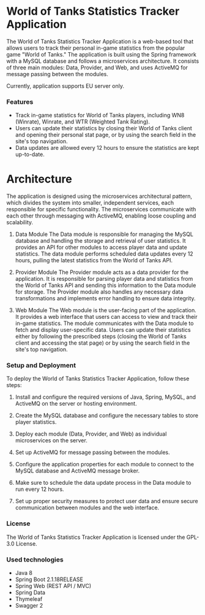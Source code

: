 # World of Tanks Statistics Tracker Application
The World of Tanks Statistics Tracker Application is a web-based tool that allows users to track their personal in-game statistics from the popular game "World of Tanks." The application is built using the Spring framework with a MySQL database and follows a microservices architecture. It consists of three main modules: Data, Provider, and Web, and uses ActiveMQ for message passing between the modules.
  
Currently, application supports EU server only.

### Features
- Track in-game statistics for World of Tanks players, including WN8 (Winrate), Winrate, and WTR (Weighted Tank Rating).
- Users can update their statistics by closing their World of Tanks client and opening their personal stat page, or by using the search field in the site's top navigation.
- Data updates are allowed every 12 hours to ensure the statistics are kept up-to-date.
# Architecture
The application is designed using the microservices architectural pattern, which divides the system into smaller, independent services, each responsible for specific functionality. The microservices communicate with each other through messaging with ActiveMQ, enabling loose coupling and scalability.

1. Data Module
The Data module is responsible for managing the MySQL database and handling the storage and retrieval of user statistics. It provides an API for other modules to access player data and update statistics. The data module performs scheduled data updates every 12 hours, pulling the latest statistics from the World of Tanks API.

2. Provider Module
The Provider module acts as a data provider for the application. It is responsible for parsing player data and statistics from the World of Tanks API and sending this information to the Data module for storage. The Provider module also handles any necessary data transformations and implements error handling to ensure data integrity.

3. Web Module
The Web module is the user-facing part of the application. It provides a web interface that users can access to view and track their in-game statistics. The module communicates with the Data module to fetch and display user-specific data. Users can update their statistics either by following the prescribed steps (closing the World of Tanks client and accessing the stat page) or by using the search field in the site's top navigation.

### Setup and Deployment
To deploy the World of Tanks Statistics Tracker Application, follow these steps:

1. Install and configure the required versions of Java, Spring, MySQL, and ActiveMQ on the server or hosting environment.

2. Create the MySQL database and configure the necessary tables to store player statistics.

3. Deploy each module (Data, Provider, and Web) as individual microservices on the server.

4. Set up ActiveMQ for message passing between the modules.

5. Configure the application properties for each module to connect to the MySQL database and ActiveMQ message broker.

6. Make sure to schedule the data update process in the Data module to run every 12 hours.

7. Set up proper security measures to protect user data and ensure secure communication between modules and the web interface.

### License
The World of Tanks Statistics Tracker Application is licensed under the GPL-3.0 License.

### Used technologies
- Java 8
- Spring Boot 2.1.18RELEASE
- Spring Web (REST API / MVC)
- Spring Data
- Thymeleaf
- Swagger 2
